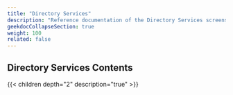 ```yaml
---
title: "Directory Services"
description: "Reference documentation of the Directory Services screens."
geekdocCollapseSection: true
weight: 100
related: false
---
```



## Directory Services Contents

{{< children depth="2" description="true" >}}
